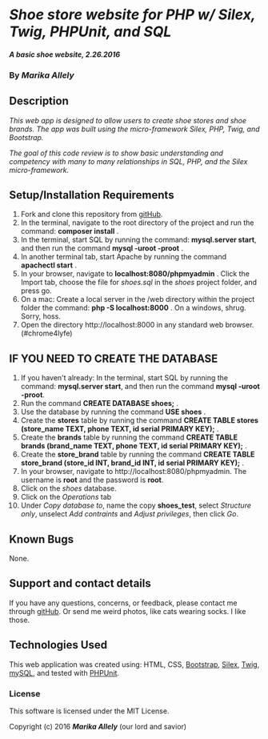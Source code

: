 # _Shoe store website for PHP w/ Silex, Twig, PHPUnit, and SQL_

#### _A basic shoe website, 2.26.2016_

### By _**Marika Allely**_

## Description

_This web app is designed to allow users to create shoe stores and shoe brands. The app was built using the micro-framework Silex, PHP, Twig, and Bootstrap._

_The goal of this code review is to show basic understanding and competency with many to many relationships in SQL, PHP, and the Silex micro-framework._


## Setup/Installation Requirements

1. Fork and clone this repository from [gitHub](https://github.com/MBAllely/shoes).
2. In the terminal, navigate to the root directory of the project and run the command: __composer install__ .
3. In the terminal, start SQL by running the command: __mysql.server start__, and then run the command __mysql -uroot -proot__ .
4. In another terminal tab, start Apache by running the command __apachectl start__ .
5. In your browser, navigate to __localhost:8080/phpmyadmin__ . Click the Import tab, choose the file for _shoes.sql_ in the _shoes_ project folder, and press go.
6. On a mac: Create a local server in the /web directory within the project folder  the command: __php -S localhost:8000__ .  On a windows, shrug.  Sorry, hoss.
7. Open the directory http://localhost:8000 in any standard web browser. (#chrome4lyfe)

## IF YOU NEED TO CREATE THE DATABASE

1. If you haven't already: In the terminal, start SQL by running the command: __mysql.server start__, and then run the command __mysql -uroot -proot__.
2. Run the command __CREATE DATABASE shoes;__ .
3. Use the database by running the command __USE shoes__ .
4. Create the __stores__ table by running the command __CREATE TABLE stores (store_name TEXT, phone TEXT, id serial PRIMARY KEY);__ .
5. Create the __brands__ table by running the command __CREATE TABLE brands (brand_name TEXT, phone TEXT, id serial PRIMARY KEY);__ .
6. Create the __store_brand__ table by running the command __CREATE TABLE store_brand (store_id INT, brand_id INT, id serial PRIMARY KEY);__ .
7. In your browser, navigate to http://localhost:8080/phpmyadmin.  The username is __root__ and the password is __root__.
8. Click on the _shoes_ database.
9. Click on the _Operations_ tab
10. Under _Copy database to_, name the copy __shoes_test__, select _Structure only_, unselect _Add contraints_ and _Adjust privileges_, then click _Go_.

## Known Bugs

None.

## Support and contact details

If you have any questions, concerns, or feedback, please contact me through [gitHub](https://github.com/MBAllely/).
Or send me weird photos, like cats wearing socks.  I like those.

## Technologies Used

This web application was created using:
HTML, CSS, [Bootstrap](http://getbootstrap.com/), [Silex](http://silex.sensiolabs.org/),
[Twig](http://twig.sensiolabs.org/), [mySQL](https://www.mysql.com/),
and tested with [PHPUnit](https://phpunit.de/).

### License

This software is licensed under the MIT License.

Copyright (c) 2016 **_Marika Allely_** (our lord and savior)
